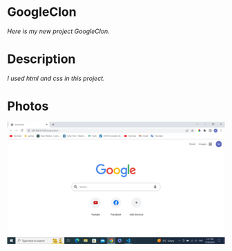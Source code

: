 # GoogleClon

*Here is my new project GoogleClon.*

# Description 
 *I used html and css in this project.*
 


# Photos 


<img src="https://github.com/mmertoglu/GoogleClon/blob/master/images/webpage1.jpg" width="800"  /> 





